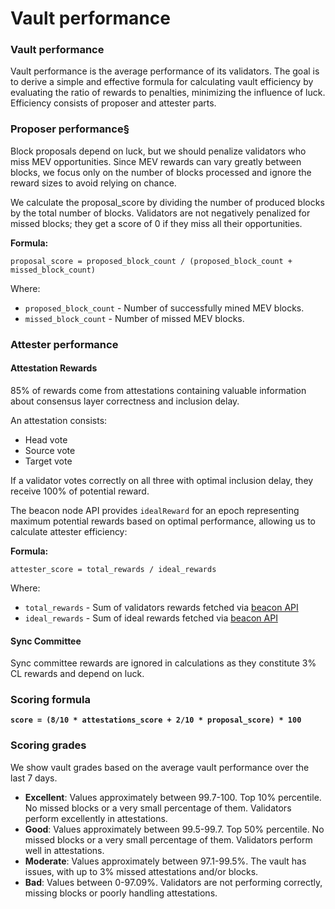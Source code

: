 # Vault performance

### Vault performance

Vault performance is the average performance of its validators. The goal is to derive a simple and effective formula for calculating vault efficiency by evaluating the ratio of rewards to penalties, minimizing the influence of luck. Efficiency consists of proposer and attester parts.

### Proposer performance§

Block proposals depend on luck, but we should penalize validators who miss MEV opportunities. Since MEV rewards can vary greatly between blocks, we focus only on the number of blocks processed and ignore the reward sizes to avoid relying on chance.

We calculate the proposal\_score by dividing the number of produced blocks by the total number of blocks. Validators are not negatively penalized for missed blocks; they get a score of 0 if they miss all their opportunities.

**Formula:**

```
proposal_score = proposed_block_count / (proposed_block_count + missed_block_count)
```

Where:

* `proposed_block_count` - Number of successfully mined MEV blocks.
* `missed_block_count` - Number of missed MEV blocks.

### Attester performance

#### **Attestation Rewards**

85% of rewards come from attestations containing valuable information about consensus layer correctness and inclusion delay.

An attestation consists:

* Head vote
* Source vote
* Target vote

If a validator votes correctly on all three with optimal inclusion delay, they receive 100% of potential reward.

The beacon node API provides `idealReward` for an epoch representing maximum potential rewards based on optimal performance, allowing us to calculate attester efficiency:

**Formula:**&#x20;

```
attester_score = total_rewards / ideal_rewards
```

Where:

* `total_rewards` - Sum of validators rewards fetched via [beacon API](https://ethereum.github.io/beacon-APIs/#/Rewards/getAttestationsRewards)
* `ideal_rewards` - Sum of ideal rewards fetched via [beacon API](https://ethereum.github.io/beacon-APIs/#/Rewards/getAttestationsRewards)

#### **Sync Committee**

Sync committee rewards are ignored in calculations as they constitute 3% CL rewards and depend on luck.

### Scoring formula

<pre><code><strong>score = (8/10 * attestations_score + 2/10 * proposal_score) * 100
</strong></code></pre>

### Scoring grades

We show vault grades based on the average vault performance over the last 7 days.

* **Excellent**: Values approximately between 99.7-100. Top 10% percentile. No missed blocks or a very small percentage of them. Validators perform excellently in attestations.
* **Good**: Values approximately between 99.5-99.7. Top 50% percentile. No missed blocks or a very small percentage of them. Validators perform well in attestations.
* **Moderate**: Values approximately between 97.1-99.5%. The vault has issues, with up to 3% missed attestations and/or blocks.
* **Bad**: Values between 0-97.09%. Validators are not performing correctly, missing blocks or poorly handling attestations.
